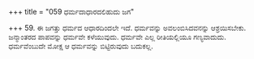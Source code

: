 +++
title = "059 ಧರ್ಮದಾಧಾರದಲಿಹುದು ಜಗ"

+++
59. ಈ ಜಗತ್ತು ಧರ್ಮದ ಆಧಾರದಿಂದಲೇ ಇದೆ. ಧರ್ಮವನ್ನು ಅವಲಂಬಿಸಿದವನನ್ನು ಆಶ್ರಯಿಸಬೇಕು. ಜನ್ಮಾಂತರದ ಪಾಪವನ್ನು ಧರ್ಮವೇ ಕಳೆಯುವುದು. ಧರ್ಮವೇ ಎಲ್ಲ ರೀತಿಯಲ್ಲಿಯೂ ಗಣ್ಯವಾದುದು. ಧರ್ಮವೆಂಬುದೇ ಮೋಕ್ಷ ಆ ಧರ್ಮವನ್ನು ಬಿಟ್ಟಿರುವುದು ಬದುಕಲ್ಲ.